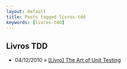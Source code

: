 ```yaml
---
layout: default
title: Posts tagged livros-tdd
keywords: [livros-tdd]
---
```

<h2 class="category">Livros TDD</h2>
<ul class="posts">
<li>
<p>
<span class="date">04/12/2010</span> &raquo; 
<a href="/blog/livro-the-art-of-unit-testing">[Livro] The Art of Unit Testing</a>
</p>
</li> 
</ul>
